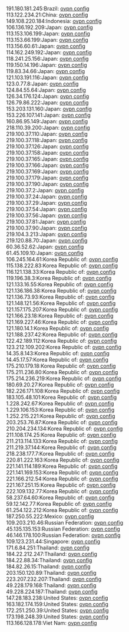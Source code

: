 191.180.181.245:Brazil: [ovpn config](vpn/191_180_181_245.ovpn)  
113.122.234.21:China: [ovpn config](vpn/113_122_234_21.ovpn)  
149.108.220.184:Indonesia: [ovpn config](vpn/149_108_220_184.ovpn)  
106.136.192.209:Japan: [ovpn config](vpn/106_136_192_209.ovpn)  
113.153.106.199:Japan: [ovpn config](vpn/113_153_106_199.ovpn)  
113.153.66.199:Japan: [ovpn config](vpn/113_153_66_199.ovpn)  
113.156.60.61:Japan: [ovpn config](vpn/113_156_60_61.ovpn)  
114.162.249.192:Japan: [ovpn config](vpn/114_162_249_192.ovpn)  
118.241.25.156:Japan: [ovpn config](vpn/118_241_25_156.ovpn)  
119.150.14.196:Japan: [ovpn config](vpn/119_150_14_196.ovpn)  
119.83.34.66:Japan: [ovpn config](vpn/119_83_34_66.ovpn)  
121.103.191.116:Japan: [ovpn config](vpn/121_103_191_116.ovpn)  
123.0.77.8:Japan: [ovpn config](vpn/123_0_77_8.ovpn)  
124.84.55.64:Japan: [ovpn config](vpn/124_84_55_64.ovpn)  
126.34.176.124:Japan: [ovpn config](vpn/126_34_176_124.ovpn)  
126.79.86.222:Japan: [ovpn config](vpn/126_79_86_222.ovpn)  
153.203.131.160:Japan: [ovpn config](vpn/153_203_131_160.ovpn)  
153.226.107.141:Japan: [ovpn config](vpn/153_226_107_141.ovpn)  
160.86.95.149:Japan: [ovpn config](vpn/160_86_95_149.ovpn)  
218.110.39.200:Japan: [ovpn config](vpn/218_110_39_200.ovpn)  
219.100.37.110:Japan: [ovpn config](vpn/219_100_37_110.ovpn)  
219.100.37.118:Japan: [ovpn config](vpn/219_100_37_118.ovpn)  
219.100.37.126:Japan: [ovpn config](vpn/219_100_37_126.ovpn)  
219.100.37.158:Japan: [ovpn config](vpn/219_100_37_158.ovpn)  
219.100.37.165:Japan: [ovpn config](vpn/219_100_37_165.ovpn)  
219.100.37.166:Japan: [ovpn config](vpn/219_100_37_166.ovpn)  
219.100.37.169:Japan: [ovpn config](vpn/219_100_37_169.ovpn)  
219.100.37.179:Japan: [ovpn config](vpn/219_100_37_179.ovpn)  
219.100.37.190:Japan: [ovpn config](vpn/219_100_37_190.ovpn)  
219.100.37.2:Japan: [ovpn config](vpn/219_100_37_2.ovpn)  
219.100.37.24:Japan: [ovpn config](vpn/219_100_37_24.ovpn)  
219.100.37.29:Japan: [ovpn config](vpn/219_100_37_29.ovpn)  
219.100.37.54:Japan: [ovpn config](vpn/219_100_37_54.ovpn)  
219.100.37.56:Japan: [ovpn config](vpn/219_100_37_56.ovpn)  
219.100.37.81:Japan: [ovpn config](vpn/219_100_37_81.ovpn)  
219.100.37.90:Japan: [ovpn config](vpn/219_100_37_90.ovpn)  
219.104.3.213:Japan: [ovpn config](vpn/219_104_3_213.ovpn)  
219.120.88.70:Japan: [ovpn config](vpn/219_120_88_70.ovpn)  
60.36.52.62:Japan: [ovpn config](vpn/60_36_52_62.ovpn)  
61.45.109.10:Japan: [ovpn config](vpn/61_45_109_10.ovpn)  
106.245.164.61:Korea Republic of: [ovpn config](vpn/106_245_164_61.ovpn)  
115.138.222.83:Korea Republic of: [ovpn config](vpn/115_138_222_83.ovpn)  
116.121.138.33:Korea Republic of: [ovpn config](vpn/116_121_138_33.ovpn)  
119.196.38.3:Korea Republic of: [ovpn config](vpn/119_196_38_3.ovpn)  
121.133.16.55:Korea Republic of: [ovpn config](vpn/121_133_16_55.ovpn)  
121.136.186.38:Korea Republic of: [ovpn config](vpn/121_136_186_38.ovpn)  
121.136.73.93:Korea Republic of: [ovpn config](vpn/121_136_73_93.ovpn)  
121.148.121.56:Korea Republic of: [ovpn config](vpn/121_148_121_56.ovpn)  
121.157.175.207:Korea Republic of: [ovpn config](vpn/121_157_175_207.ovpn)  
121.166.23.18:Korea Republic of: [ovpn config](vpn/121_166_23_18.ovpn)  
121.169.227.46:Korea Republic of: [ovpn config](vpn/121_169_227_46.ovpn)  
121.180.14.1:Korea Republic of: [ovpn config](vpn/121_180_14_1.ovpn)  
121.188.237.42:Korea Republic of: [ovpn config](vpn/121_188_237_42.ovpn)  
122.42.189.112:Korea Republic of: [ovpn config](vpn/122_42_189_112.ovpn)  
123.212.109.202:Korea Republic of: [ovpn config](vpn/123_212_109_202.ovpn)  
14.35.8.143:Korea Republic of: [ovpn config](vpn/14_35_8_143.ovpn)  
14.45.17.57:Korea Republic of: [ovpn config](vpn/14_45_17_57.ovpn)  
175.210.179.18:Korea Republic of: [ovpn config](vpn/175_210_179_18.ovpn)  
175.211.236.80:Korea Republic of: [ovpn config](vpn/175_211_236_80.ovpn)  
175.214.236.219:Korea Republic of: [ovpn config](vpn/175_214_236_219.ovpn)  
180.69.20.27:Korea Republic of: [ovpn config](vpn/180_69_20_27.ovpn)  
182.226.171.108:Korea Republic of: [ovpn config](vpn/182_226_171_108.ovpn)  
183.105.48.101:Korea Republic of: [ovpn config](vpn/183_105_48_101.ovpn)  
1.228.242.67:Korea Republic of: [ovpn config](vpn/1_228_242_67.ovpn)  
1.229.106.153:Korea Republic of: [ovpn config](vpn/1_229_106_153.ovpn)  
1.252.215.221:Korea Republic of: [ovpn config](vpn/1_252_215_221.ovpn)  
203.253.76.87:Korea Republic of: [ovpn config](vpn/203_253_76_87.ovpn)  
210.204.234.134:Korea Republic of: [ovpn config](vpn/210_204_234_134.ovpn)  
211.108.174.25:Korea Republic of: [ovpn config](vpn/211_108_174_25.ovpn)  
211.213.114.133:Korea Republic of: [ovpn config](vpn/211_213_114_133.ovpn)  
211.219.37.144:Korea Republic of: [ovpn config](vpn/211_219_37_144.ovpn)  
218.238.177.7:Korea Republic of: [ovpn config](vpn/218_238_177_7.ovpn)  
220.81.222.163:Korea Republic of: [ovpn config](vpn/220_81_222_163.ovpn)  
221.141.114.189:Korea Republic of: [ovpn config](vpn/221_141_114_189.ovpn)  
221.141.169.153:Korea Republic of: [ovpn config](vpn/221_141_169_153.ovpn)  
221.166.212.54:Korea Republic of: [ovpn config](vpn/221_166_212_54.ovpn)  
221.167.251.15:Korea Republic of: [ovpn config](vpn/221_167_251_15.ovpn)  
222.109.132.77:Korea Republic of: [ovpn config](vpn/222_109_132_77.ovpn)  
58.237.64.60:Korea Republic of: [ovpn config](vpn/58_237_64_60.ovpn)  
59.12.142.77:Korea Republic of: [ovpn config](vpn/59_12_142_77.ovpn)  
61.254.122.212:Korea Republic of: [ovpn config](vpn/61_254_122_212.ovpn)  
187.250.55.222:Mexico: [ovpn config](vpn/187_250_55_222.ovpn)  
109.203.210.46:Russian Federation: [ovpn config](vpn/109_203_210_46.ovpn)  
45.135.135.153:Russian Federation: [ovpn config](vpn/45_135_135_153.ovpn)  
46.146.178.100:Russian Federation: [ovpn config](vpn/46_146_178_100.ovpn)  
109.123.231.44:Singapore: [ovpn config](vpn/109_123_231_44.ovpn)  
171.6.84.251:Thailand: [ovpn config](vpn/171_6_84_251.ovpn)  
184.22.212.247:Thailand: [ovpn config](vpn/184_22_212_247.ovpn)  
184.22.88.34:Thailand: [ovpn config](vpn/184_22_88_34.ovpn)  
184.82.26.15:Thailand: [ovpn config](vpn/184_82_26_15.ovpn)  
203.150.120.89:Thailand: [ovpn config](vpn/203_150_120_89.ovpn)  
223.207.232.207:Thailand: [ovpn config](vpn/223_207_232_207.ovpn)  
49.228.179.168:Thailand: [ovpn config](vpn/49_228_179_168.ovpn)  
49.228.224.187:Thailand: [ovpn config](vpn/49_228_224_187.ovpn)  
147.28.183.238:United States: [ovpn config](vpn/147_28_183_238.ovpn)  
163.182.174.159:United States: [ovpn config](vpn/163_182_174_159.ovpn)  
172.251.250.39:United States: [ovpn config](vpn/172_251_250_39.ovpn)  
173.198.248.39:United States: [ovpn config](vpn/173_198_248_39.ovpn)  
113.166.128.178:Viet Nam: [ovpn config](vpn/113_166_128_178.ovpn)  
